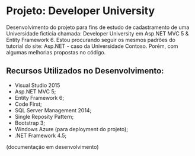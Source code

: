 # Projeto: Developer University

Desenvolvimento do projeto para fins de estudo de cadastramento de uma Universidade fictícia chamada: Developer University em Asp.NET MVC 5 & Entity Framework 6. 
Estou procurando seguir os mesmos padrões do tutorial do site: Asp.NET - caso da Universidade Contoso. Porém, com algumas melhorias propostas no código.

## Recursos Utilizados no Desenvolvimento:

- Visual Studio 2015
- Asp.NET MVC 5;
- Entity Framework 6;
- Code First;
- SQL Server Management 2014;
- Single Reposity Pattern;
- Bootstrap 3;
- Windows Azure (para deployment do projeto);
- .NET Framework 4.5;

(documentação em desenvolvimento)


